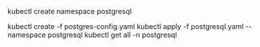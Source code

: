 
kubectl create namespace postgresql
<!-- kubectl create configmap pg-hba-config --from-file=postgresql=pg_hba.conf --namespace postgresql
kubectl create configmap postgresql-config --from-file=postgresql=postgresql.conf --namespace postgresql -->
kubectl create -f postgres-config.yaml
kubectl apply -f postgresql.yaml --namespace postgresql
kubectl get all -n postgresql
